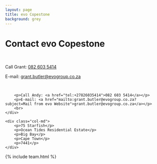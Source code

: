 ```yaml
---
layout: page
title: evo Copestone
background: grey
---
```

<div class="col-lg-12 text-center">
	<h1 class="section-heading text-uppercase">Contact evo Copestone</h1>
</div>

<br>

<div class="container contact-us">
  <div class="row">

  <div class="col-md">
		<!-- <p>Tel: <a href="tel:+27210232228"> 079 485 5355</a></p> -->
		<p>Call Grant: <a href="tel:+27826035414">082 603 5414</a></p>
		<p>E-mail: <a href="mailto:grant.butler@evogroup.co.za?subject=Mail from evo Website">grant.butler@evogroup.co.za</a></p>
		<br>
		
		<p>Call Andy: <a href="tel:+27826035414">082 603 5414</a></p>
		<p>E-mail: <a href="mailto:grant.butler@evogroup.co.za?subject=Mail from evo Website">grant.butler@evogroup.co.za</a></p>
		<br>
    </div>
		
	<div class="col-md">
		<p>75 Starfish</p>
		<p>Ocean Tides Residential Estate</p>
		<p>Big Bay</p>
		<p>Cape Town</p>
		<p>7441</p>
    </div>
    
  </div>

</div>

{% include team.html %}


